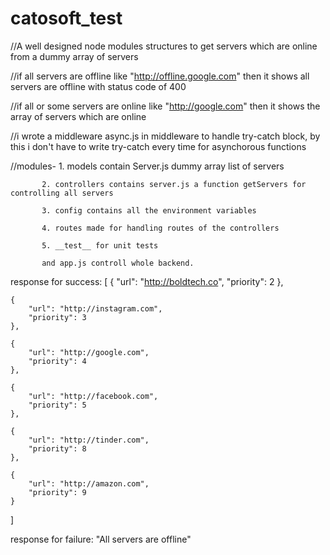 # catosoft_test
//A well designed node modules structures to get servers which are online from a dummy array of servers

//if all servers are offline like "http://offline.google.com" then it shows all servers are offline with status code of 400

//if all or some servers are online like "http://google.com" then it shows the array of servers which are online

//i wrote a middleware async.js in middleware to handle try-catch block, by this i don't have to write try-catch every time for asynchorous functions

//modules- 1. models contain Server.js dummy array list of servers

           2. controllers contains server.js a function getServers for controlling all servers
           
           3. config contains all the environment variables
           
           4. routes made for handling routes of the controllers
           
           5. __test__ for unit tests
           
           and app.js controll whole backend.
           
           
  response for success:
  [
    {
        "url": "http://boldtech.co",
        "priority": 2
    },
    
    {
        "url": "http://instagram.com",
        "priority": 3
    },
    
    {
        "url": "http://google.com",
        "priority": 4
    },
    
    {
        "url": "http://facebook.com",
        "priority": 5
    },
    
    {
        "url": "http://tinder.com",
        "priority": 8
    },
    
    {
        "url": "http://amazon.com",
        "priority": 9
    }
]

response for failure: "All servers are offline"
           
